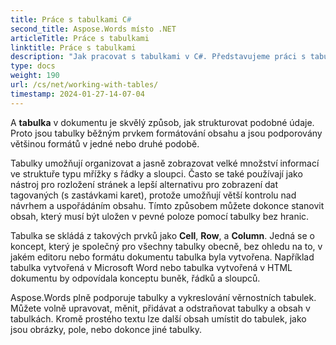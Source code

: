 ```yaml
---
title: Práce s tabulkami C#
second_title: Aspose.Words místo .NET
articleTitle: Práce s tabulkami
linktitle: Práce s tabulkami
description: "Jak pracovat s tabulkami v C#. Představujeme práci s tabulkami a koncepty stolních uzlů v Aspose.Words místo .NET."
type: docs
weight: 190
url: /cs/net/working-with-tables/
timestamp: 2024-01-27-14-07-04
---
```


A **tabulka** v dokumentu je skvělý způsob, jak strukturovat podobné údaje. Proto jsou tabulky běžným prvkem formátování obsahu a jsou podporovány většinou formátů v jedné nebo druhé podobě.

Tabulky umožňují organizovat a jasně zobrazovat velké množství informací ve struktuře typu mřížky s řádky a sloupci. Často se také používají jako nástroj pro rozložení stránek a lepší alternativu pro zobrazení dat tagovaných (s zastávkami karet), protože umožňují větší kontrolu nad návrhem a uspořádáním obsahu. Tímto způsobem můžete dokonce stanovit obsah, který musí být uložen v pevné poloze pomocí tabulky bez hranic.

Tabulka se skládá z takových prvků jako **Cell**, **Row**, a **Column**. Jedná se o koncept, který je společný pro všechny tabulky obecně, bez ohledu na to, v jakém editoru nebo formátu dokumentu tabulka byla vytvořena. Například tabulka vytvořená v Microsoft Word nebo tabulka vytvořená v HTML dokumentu by odpovídala konceptu buněk, řádků a sloupců.

Aspose.Words plně podporuje tabulky a vykreslování věrnostních tabulek. Můžete volně upravovat, měnit, přidávat a odstraňovat tabulky a obsah v tabulkách. Kromě prostého textu lze další obsah umístit do tabulek, jako jsou obrázky, pole, nebo dokonce jiné tabulky.
